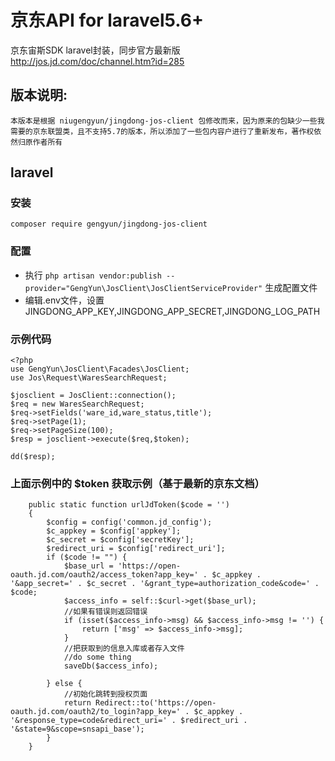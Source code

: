 # 京东API for laravel5.6+
京东宙斯SDK laravel封装，同步官方最新版 http://jos.jd.com/doc/channel.htm?id=285

## 版本说明:
`本版本是根据 niugengyun/jingdong-jos-client 包修改而来，因为原来的包缺少一些我需要的京东联盟类，且不支持5.7的版本，所以添加了一些包内容户进行了重新发布，著作权依然归原作者所有`
## laravel
### 安装
`composer require gengyun/jingdong-jos-client`
### 配置
* 执行 `php artisan vendor:publish --provider="GengYun\JosClient\JosClientServiceProvider"` 生成配置文件
* 编辑.env文件，设置JINGDONG_APP_KEY,JINGDONG_APP_SECRET,JINGDONG_LOG_PATH
### 示例代码
```
<?php
use GengYun\JosClient\Facades\JosClient;
use Jos\Request\WaresSearchRequest;

$josclient = JosClient::connection();
$req = new WaresSearchRequest;
$req->setFields('ware_id,ware_status,title');
$req->setPage(1);
$req->setPageSize(100);
$resp = josclient->execute($req,$token);

dd($resp);
```
### 上面示例中的 $token 获取示例（基于最新的京东文档）

```
    public static function urlJdToken($code = '')
    {
        $config = config('common.jd_config');
        $c_appkey = $config['appkey'];
        $c_secret = $config['secretKey'];
        $redirect_uri = $config['redirect_uri'];
        if ($code != "") {
            $base_url = 'https://open-oauth.jd.com/oauth2/access_token?app_key=' . $c_appkey . '&app_secret=' . $c_secret . '&grant_type=authorization_code&code=' . $code;
            $access_info = self::$curl->get($base_url);
            //如果有错误则返回错误
            if (isset($access_info->msg) && $access_info->msg != '') {
                return ['msg' => $access_info->msg];
            }
            //把获取到的信息入库或者存入文件
            //do some thing 
            saveDb($access_info);
            
        } else {
            //初始化跳转到授权页面
            return Redirect::to('https://open-oauth.jd.com/oauth2/to_login?app_key=' . $c_appkey . '&response_type=code&redirect_uri=' . $redirect_uri . '&state=9&scope=snsapi_base');
        }
    }
```
